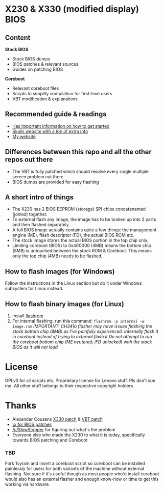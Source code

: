 # X230 & X330 (modified display) BIOS
## Content

**Stock BIOS**
* Stock BIOS dumps
* BIOS patches & relevant sources
* Guides on patching BIOS

**Coreboot**
* Relevant coreboot files
* Scripts to simplify compilation for first-time users
* VBT modification & explanations

## Recommended guide & readings
* [Has important information on how to get started](https://www.chucknemeth.com/laptop/lenovo-x230/flash-lenovo-x230-coreboot#prepare-coreboot)
* [Skulls website with a ton of extra info](https://github.com/merge/skulls/tree/master/x230)
* [My website]()

## Differences between this repo and all the other repos out there
* The VBT is fully patched which should resolve every single multiple screen problem out there
* BIOS dumps are provided for easy flashing

## A short intro of things
* The X230 has 2 BIOS EEPROM (storage) SPI chips concatenanted (joined) together.
* To external flash any image, the image has to be broken up into 2 parts and then flashed separately. 
* A full BIOS image actually contains quite a few things: the management engine (ME), flash descriptor (FD), the actual BIOS ROM etc.
* The stock image stores the actual BIOS portion in the top chip only. 
* Limiting coreboot (BIOS) to 0x400000 (4MB) means the bottom chip (8MB) is untouched between the stock ROM & Coreboot. This means only the top chip (4MB) needs to be flashed.


## How to flash images (for Windows)
Follow the instructions in the Linux section but do it under Windows subsystem for Linux instead.

## How to flash binary images (for Linux)
1. Install [flashrom](https://www.flashrom.org/Flashrom)
1. For internal flashing, run this command: `flashrom -p internal -w image.rom`
*IMPORTANT: CH341a flasher may have issues flashing the stock bottom chip (8MB) as I've painfully experienced. Internally flash it in coreboot instead of trying to external flash it*
*Do not attempt to run the coreboot bottom chip (ME neutered, IFD unlocked) with the stock BIOS as it will not load*

# License
GPLv3 for all scripts etc. Proprietary license for Lenovo stuff. Pls don't sue me. All other stuff belongs to their respective copyright holders

# Thanks
* Alexander Couzens [X330 patch](https://review.coreboot.org/c/coreboot/+/28950) & [VBT patch](https://code.fe80.eu/lynxis/vbtparse)
* [\x for BIOS patches](http://paranoid.anal-slavery.com/biosmods.html)
* [/u/SlowStopper](https://www.reddit.com/r/thinkpad/comments/k6jaie/a_year_in_the_making_hear_my_x330_story/) for figuring out what's the problem
* Everyone else who made the X230 to what it is today, specifically towards BIOS patching and Coreboot

### TBD
Fork 1vyrain and insert a coreboot script so coreboot can be installed painlessly for users for both variants of the machine without external flashing. Not sure if it's useful though as most people who'd install coreboot would also has an external flasher and enough know-how or time to get this working via hardware.
